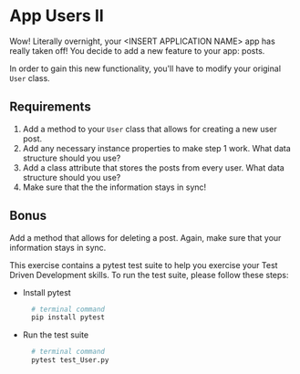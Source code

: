 # App Users II

Wow!  Literally overnight, your \<INSERT APPLICATION NAME\> app has really taken off!  You decide to add a new feature to your app: posts.

In order to gain this new functionality, you'll have to modify your original `User` class.

## Requirements
1. Add a method to your `User` class that allows for creating a new user post.
2. Add any necessary instance properties to make step 1 work.  What data structure should you use?
3. Add a class attribute that stores the posts from every user.  What data structure should you use?
4. Make sure that the the information stays in sync!

## Bonus
Add a method that allows for deleting a post.  Again, make sure that your information stays in sync.

This exercise contains a pytest test suite to help you exercise your Test Driven Development skills. To run the test suite, please follow these steps:

- Install pytest

  ```bash
    # terminal command
    pip install pytest
  ```

- Run the test suite

  ```bash
    # terminal command
    pytest test_User.py
  ```
